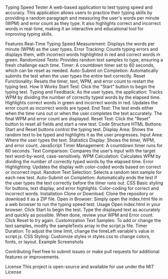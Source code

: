 Typing Speed Tester
A web-based application to test typing speed and accuracy. This application allows users to practice their typing skills by providing a random paragraph and measuring the user's words per minute (WPM) and error count as they type. It also highlights correct and incorrect words in real-time, making it an interactive and educational tool for improving typing skills.

Features
Real-Time Typing Speed Measurement: Displays the words per minute (WPM) as the user types.
Error Tracking: Counts typing errors and displays them, with incorrect words highlighted in red and correct words in green.
Randomized Texts: Provides random text samples to type, ensuring a fresh challenge each time.
Timer: A countdown timer set to 60 seconds, which can be reset as needed.
Auto-Submit on Completion: Automatically submits the test when the user types the entire text correctly.
Reset Functionality: Resets the timer, text, WPM, and error count to restart the typing test.
How It Works
Start Test: Click the "Start" button to begin the typing test.
Typing and Feedback: As the user types, the application:
Tracks WPM by dividing the number of correctly typed words by the elapsed time.
Highlights correct words in green and incorrect words in red.
Updates the error count as incorrect words are typed.
End Test: The test ends either when the time runs out or when the user completes the text accurately. The final WPM and error count are displayed.
Reset Test: Click the "Reset" button to reset all fields and start a new test.
Code Structure
HTML
Buttons: Start and Reset buttons control the typing test.
Display Area: Shows the random text to be typed and highlights it as the user progresses.
Input Area: Where the user types the text.
Statistics Display: Shows the timer, WPM, and error count.
JavaScript
Timer Management: A countdown timer runs for 60 seconds.
Text Comparison: Compares the user’s input with the target text word-by-word, case-sensitively.
WPM Calculation: Calculates WPM by dividing the number of correctly typed words by the elapsed time.
Error Highlighting: Updates the display with color-coded words based on correct or incorrect input.
Random Text Selection: Selects a random text sample for each new test.
Auto-Submit on Completion: Automatically ends the test if the user types the text correctly before the timer runs out.
CSS
Basic styling for buttons, text display, and error highlights.
Color-coding for correct and incorrect words.
Installation
Clone or Download: Clone the repository or download it as a ZIP file.
Open in Browser: Simply open the index.html file in a web browser to run the typing speed test.
Usage
Open index.html in your browser.
Click Start to begin the test.
Type the displayed text as accurately and quickly as possible.
When done, review your WPM and Error count.
Click Reset to try again.
Customization
Text Samples: To add or change the text samples, modify the sampleTexts array in the script.js file.
Timer Duration: To adjust the time limit, change the timeLeft variable's value in script.js.
CSS Styling: Customize styles in styles.css to change colors, fonts, or layout.
Example Screenshots

Contributing
Feel free to submit issues or make pull requests for additional features or improvements.

License
This project is open-source and available for use under the MIT License